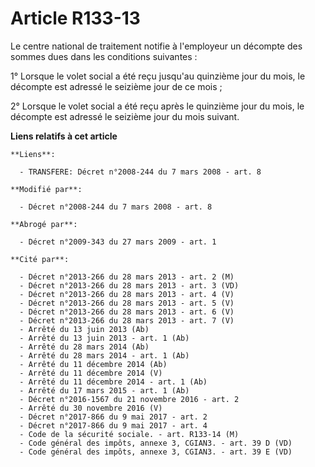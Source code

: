 # Article R133-13

Le centre national de traitement notifie à l'employeur un décompte des sommes dues dans les conditions suivantes :

1° Lorsque le volet social a été reçu jusqu'au quinzième jour du mois, le décompte est adressé le seizième jour de ce mois ;

2° Lorsque le volet social a été reçu après le quinzième jour du mois, le décompte est adressé le seizième jour du mois
suivant.

**Liens relatifs à cet article**

	**Liens**:

	  - TRANSFERE: Décret n°2008-244 du 7 mars 2008 - art. 8

	**Modifié par**:

	  - Décret n°2008-244 du 7 mars 2008 - art. 8

	**Abrogé par**:

	  - Décret n°2009-343 du 27 mars 2009 - art. 1

	**Cité par**:

	  - Décret n°2013-266 du 28 mars 2013 - art. 2 (M)
	  - Décret n°2013-266 du 28 mars 2013 - art. 3 (VD)
	  - Décret n°2013-266 du 28 mars 2013 - art. 4 (V)
	  - Décret n°2013-266 du 28 mars 2013 - art. 5 (V)
	  - Décret n°2013-266 du 28 mars 2013 - art. 6 (V)
	  - Décret n°2013-266 du 28 mars 2013 - art. 7 (V)
	  - Arrêté du 13 juin 2013 (Ab)
	  - Arrêté du 13 juin 2013 - art. 1 (Ab)
	  - Arrêté du 28 mars 2014 (Ab)
	  - Arrêté du 28 mars 2014 - art. 1 (Ab)
	  - Arrêté du 11 décembre 2014 (Ab)
	  - Arrêté du 11 décembre 2014 (V)
	  - Arrêté du 11 décembre 2014 - art. 1 (Ab)
	  - Arrêté du 17 mars 2015 - art. 1 (Ab)
	  - Décret n°2016-1567 du 21 novembre 2016 - art. 2
	  - Arrêté du 30 novembre 2016 (V)
	  - Décret n°2017-866 du 9 mai 2017 - art. 2
	  - Décret n°2017-866 du 9 mai 2017 - art. 4
	  - Code de la sécurité sociale. - art. R133-14 (M)
	  - Code général des impôts, annexe 3, CGIAN3. - art. 39 D (VD)
	  - Code général des impôts, annexe 3, CGIAN3. - art. 39 E (VD)
